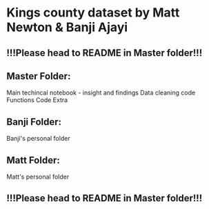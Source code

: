 # Kings county dataset by Matt Newton & Banji Ajayi

## !!!Please head to README in Master folder!!!

## Master Folder:
Main techincal notebook - insight and findings
Data cleaning code
Functions Code
Extra  

## Banji Folder:
Banji's personal folder

## Matt Folder:
Matt's personal folder 

## !!!Please head to README in Master folder!!!


